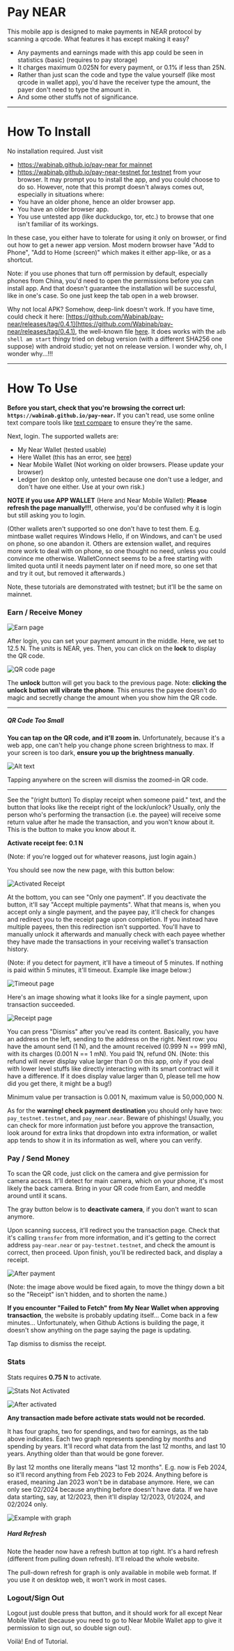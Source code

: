 
# Pay NEAR
This mobile app is designed to make payments in NEAR protocol by scanning a qrcode. What features it has except making it easy? 
- Any payments and earnings made with this app could be seen in statistics (basic) (requires to pay storage)
- It charges maximum 0.025N for every payment, or 0.1% if less than 25N. 
- Rather than just scan the code and type the value yourself (like most qrcode in wallet app), you'd have the receiver type the amount, the payer don't need to type the amount in. 
- And some other stuffs not of significance. 

---
# How To Install
No installation required. Just visit 
- [https://wabinab.github.io/pay-near for mainnet](https://wabinab.github.io/pay-near)
- [https://wabinab.github.io/pay-near-testnet for testnet](https://wabinab.github.io/pay-near-testnet)
 from your browser. It may prompt you to install the app, and you could choose to do so. However, note that this prompt doesn't always comes out, especially in situations where: 
- You have an older phone, hence an older browser app. 
- You have an older browser app. 
- You use untested app (like duckduckgo, tor, etc.) to browse that one isn't familiar of its workings. 

In these case, you either have to tolerate for using it only on browser, or find out how to get a newer app version. Most modern browser have "Add to Phone", "Add to Home (screen)" which makes it either app-like, or as a shortcut. 

Note: if you use phones that turn off permission by default, especially phones from China, you'd need to open the permissions before you can install app. And that doesn't guarantee the installation will be successful, like in one's case. So one just keep the tab open in a web browser. 

Why not local APK? Somehow, deep-link doesn't work. If you have time, could check it here: [https://github.com/Wabinab/pay-near/releases/tag/0.4.1](https://github.com/Wabinab/pay-near/releases/tag/0.4.1), the well-known file [here](https://wabinab.github.io/.well-known/assetlinks.json). It does works with the `adb shell am start` thingy tried on debug version (with a different SHA256 one suppose) with android studio; yet not on release version. I wonder why, oh, I wonder why...!!!

---
# How To Use
**Before you start, check that you're browsing the correct url: `https://wabinab.github.io/pay-near`.** If you can't read, use some online text compare tools like [text compare](https://text-compare.com/) to ensure they're the same. 

Next, login. The supported wallets are: 
- My Near Wallet (tested usable)
- Here Wallet (this has an error, see [here](https://github.com/here-wallet/js-sdk/issues/1))
- Near Mobile Wallet (Not working on older browsers. Please update your browser)
- Ledger (on desktop only, untested because one don't use a ledger, and don't have one either. Use at your own risk.)

**NOTE if you use APP WALLET** (Here and Near Mobile Wallet): **Please refresh the page manually!!!**, otherwise, you'd be confused why it is login but still asking you to login. 

(Other wallets aren't supported so one don't have to test them. E.g. mintbase wallet requires Windows Hello, if on Windows, and can't be used on phone, so one abandon it. Others are extension wallet, and requires more work to deal with on phone, so one thought no need, unless you could convince me otherwise. WalletConnect seems to be a free starting with limited quota until it needs payment later on if need more, so one set that and try it out, but removed it afterwards.)

Note, these tutorials are demonstrated with testnet; but it'll be the same on mainnet. 

### Earn / Receive Money
![Earn page](./readme_assets/image.png)

After login, you can set your payment amount in the middle. Here, we set to 12.5 N. The units is NEAR, yes. Then, you can click on the **lock** to display the QR code. 

![QR code page](./readme_assets/image1.png)

The **unlock** button will get you back to the previous page. Note: **clicking the unlock button will vibrate the phone**. This ensures the payee doesn't do magic and secretly change the amount when you show him the QR code. 

---
##### QR Code Too Small
**You can tap on the QR code, and it'll zoom in.** Unfortunately, because it's a web app, one can't help you change phone screen brightness to max. If your screen is too dark, **ensure you up the brightness manually**. 

![Alt text](./readme_assets/image6.png)

Tapping anywhere on the screen will dismiss the zoomed-in QR code. 

---

See the "(right button) To display receipt when someone paid." text, and the button that looks like the receipt right of the lock/unlock? Usually, only the person who's performing the transaction (i.e. the payee) will receive some return value after he made the transaction, and you won't know about it. This is the button to make you know about it. 

**Activate receipt fee: 0.1 N**

(Note: if you're logged out for whatever reasons, just login again.)

You should see now the new page, with this button below: 

![Activated Receipt](./readme_assets/image2.png)

At the bottom, you can see "Only one payment". If you deactivate the button, it'll say "Accept multiple payments". What that means is, when you accept only a single payment, and the payee pay, it'll check for changes and redirect you to the receipt page upon completion. If you instead have multiple payees, then this redirection isn't supported. You'll have to manually unlock it afterwards and manually check with each payee whether they have made the transactions in your receiving wallet's transaction history. 

(Note: if you detect for payment, it'll have a timeout of 5 minutes. If nothing is paid within 5 minutes, it'll timeout. Example like image below:)

![Timeout page](./readme_assets/image4.png)

Here's an image showing what it looks like for a single payment, upon transaction succeeded. 

![Receipt page](./readme_assets/image3.png)

You can press "Dismiss" after you've read its content. Basically, you have an address on the left, sending to the address on the right. Next row: you have the amount send (1 N), and the amount received (0.999 N == 999 mN), with its charges (0.001 N == 1 mN). You paid 1N, refund 0N. (Note: this refund will never display value larger than 0 on this app, only if you deal with lower level stuffs like directly interacting with its smart contract will it have a difference. If it does display value larger than 0, please tell me how did you get there, it might be a bug!)

Minimum value per transaction is 0.001 N, maximum value is 50,000,000 N. 

As for the **warning! check payment destination** you should only have two: `pay_testnet.testnet`, and `pay_near.near`. Beware of phishings! Usually, you can check for more information just before you approve the transaction, look around for extra links that dropdown into extra information, or wallet app tends to show it in its information as well, where you can verify. 

### Pay / Send Money
To scan the QR code, just click on the camera and give permission for camera access. It'll detect for main camera, which on your phone, it's most likely the back camera. Bring in your QR code from Earn, and meddle around until it scans. 

The gray button below is to **deactivate camera**, if you don't want to scan anymore. 

Upon scanning success, it'll redirect you the transaction page. Check that it's calling `transfer` from more information, and it's getting to the correct address `pay-near.near` or `pay-testnet.testnet`, and check the amount is correct, then proceed. Upon finish, you'll be redirected back, and display a receipt. 

![After payment](./readme_assets/image5.png)

(Note: the image above would be fixed again, to move the thingy down a bit so the "Receipt" isn't hidden, and to shorten the name.)

**If you encounter "Failed to Fetch" from My Near Wallet when approving transaction**, the website is probably updating itself... Come back in a few minutes... Unfortunately, when Github Actions is building the page, it doesn't show anything on the page saying the page is updating. 

Tap dismiss to dismiss the receipt. 

### Stats
Stats requires **0.75 N** to activate. 

![Stats Not Activated](./readme_assets/image7.png)

![After activated](./readme_assets/image8.png)

**Any transaction made before activate stats would not be recorded.**

It has four graphs, two for spendings, and two for earnings, as the tab above indicates. Each two graph represents spending by months and spending by years. It'll record what data from the last 12 months, and last 10 years. Anything older than that would be gone forever. 

By last 12 months one literally means "last 12 months". E.g. now is Feb 2024, so it'll record anything from Feb 2023 to Feb 2024. Anything before is erased, meaning Jan 2023 won't be in database anymore. Here, we can only see 02/2024 because anything before doesn't have data. If we have data starting, say, at 12/2023, then it'll display 12/2023, 01/2024, and 02/2024 only. 

![Example with graph](./readme_assets/image9.png)

##### Hard Refresh
Note the header now have a refresh button at top right. It's a hard refresh (different from pulling down refresh). It'll reload the whole website. 

The pull-down refresh for graph is only available in mobile web format. If you use it on desktop web, it won't work in most cases. 

### Logout/Sign Out
Logout just double press that button, and it should work for all except Near Mobile Wallet (because you need to go to Near Mobile Wallet app to give it permission to sign out, so double sign out). 

Voilà! End of Tutorial. 